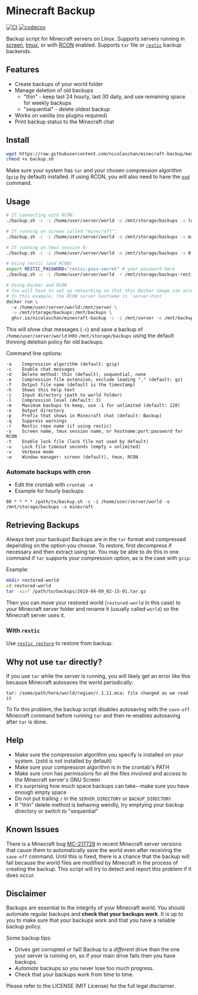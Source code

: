 # Minecraft Backup
[![CI](https://github.com/nicolaschan/minecraft-backup/actions/workflows/ci.yml/badge.svg)](https://github.com/nicolaschan/minecraft-backup/actions/workflows/ci.yml)
[![codecov](https://codecov.io/gh/nicolaschan/minecraft-backup/branch/master/graph/badge.svg?token=LCbVC4TbYJ)](https://codecov.io/gh/nicolaschan/minecraft-backup)

Backup script for Minecraft servers on Linux. 
Supports servers running in [screen](https://en.wikipedia.org/wiki/GNU_Screen), [tmux](https://en.wikipedia.org/wiki/Tmux), or with [RCON](https://wiki.vg/RCON) enabled. Supports `tar` file or [`restic`](https://restic.net/) backup backends.

## Features
- Create backups of your world folder
- Manage deletion of old backups
  - "thin" - keep last 24 hourly, last 30 daily, and use remaining space for weekly backups
  - "sequential" - delete oldest backup
- Works on vanilla (no plugins required)
- Print backup status to the Minecraft chat

## Install
```bash
wget https://raw.githubusercontent.com/nicolaschan/minecraft-backup/master/backup.sh
chmod +x backup.sh
```

Make sure your system has `tar` and your chosen compression algorithm (`gzip` by default) installed.
If using RCON, you will also need to have the [`xxd`](https://linux.die.net/man/1/xxd) command.

## Usage
```bash
# If connecting with RCON:
./backup.sh -c -i /home/user/server/world -o /mnt/storage/backups -s localhost:25575:secret -w rcon

# If running on screen called "minecraft":
./backup.sh -c -i /home/user/server/world -o /mnt/storage/backups -s minecraft

# If running on tmux session 0:
./backup.sh -c -i /home/user/server/world -o /mnt/storage/backups -s 0 -w tmux 

# Using restic (and RCON)
export RESTIC_PASSWORD="restic-pass-secret" # your password here
./backup.sh -c -i /home/user/server/world -r /mnt/storage/backups-restic -s localhost:25575:secret -w rcon

# Using Docker and RCON
# You will have to set up networking so that this Docker image can access the RCON server
# In this example, the RCON server hostname is `server-host`
docker run \ 
  -v /home/user/server/world:/mnt/server \
  -v /mnt/storage/backups:/mnt/backups \
  ghcr.io/nicolaschan/minecraft-backup -c -i /mnt/server -o /mnt/backups -s server-host:25575:secret -w rcon
```

This will show chat messages (`-c`) and save a backup of `/home/user/server/world` into `/mnt/storage/backups` using the default thinning deletion policy for old backups.

Command line options:
```text
-a    Compression algorithm (default: gzip)
-c    Enable chat messages
-d    Delete method: thin (default), sequential, none
-e    Compression file extension, exclude leading "." (default: gz)
-f    Output file name (default is the timestamp)
-h    Shows this help text
-i    Input directory (path to world folder)
-l    Compression level (default: 3)
-m    Maximum backups to keep, use -1 for unlimited (default: 128)
-o    Output directory
-p    Prefix that shows in Minecraft chat (default: Backup)
-q    Suppress warnings
-r    Restic repo name (if using restic)
-s    Screen name, tmux session name, or hostname:port:password for RCON
-t    Enable lock file (lock file not used by default)
-u    Lock file timeout seconds (empty = unlimited)
-v    Verbose mode
-w    Window manager: screen (default), tmux, RCON
```

### Automate backups with cron
- Edit the crontab with `crontab -e`
- Example for hourly backups:
```
00 * * * * /path/to/backup.sh -c -i /home/user/server/world -o /mnt/storage/backups -s minecraft
```

## Retrieving Backups
Always test your backups! Backups are in the `tar` format and compressed depending on the option you choose. To restore, first decompress if necessary and then extract using tar. You may be able to do this in one command if `tar` supports your compression option, as is the case with `gzip`:

Example:
```bash
mkdir restored-world
cd restored-world
tar -xzvf /path/to/backups/2019-04-09_02-15-01.tar.gz
```

Then you can move your restored world (`restored-world` in this case) to your Minecraft server folder and rename it (usually called `world`) so the Minecraft server uses it.

### With `restic`
Use [`restic restore`](https://restic.readthedocs.io/en/latest/050_restore.html) to restore from backup.

## Why not use `tar` directly?
If you use `tar` while the server is running, you will likely get an error like this because Minecraft autosaves the world periodically:
```
tar: /some/path/here/world/region/r.1.11.mca: file changed as we read it
```
To fix this problem, the backup script disables autosaving with the `save-off` Minecraft command before running `tar` and then re-enables autosaving after `tar` is done. 

## Help
- Make sure the compression algorithm you specify is installed on your system. (zstd is not installed by default)
- Make sure your compression algorithm is in the crontab's PATH
- Make sure cron has permissions for all the files involved and access to the Minecraft server's GNU Screen
- It's surprising how much space backups can take--make sure you have enough empty space
- Do not put trailing `/` in the `SERVER_DIRECTORY` or `BACKUP_DIRECTORY`
- If "thin" delete method is behaving weirdly, try emptying your backup directory or switch to "sequential"

## Known Issues
There is a Minecraft bug [MC-217729](https://bugs.mojang.com/projects/MC/issues/MC-217729) in recent Minecraft server versions that cause them to automatically save the world even after receiving the `save-off` command. Until this is fixed, there is a chance that the backup will fail because the world files are modified by Minecraft in the process of creating the backup. This script will try to detect and report this problem if it does occur.

## Disclaimer
Backups are essential to the integrity of your Minecraft world. You should automate regular backups and **check that your backups work**. It is up to you to make sure that your backups work and that you have a reliable backup policy. 

Some backup tips:
- Drives get corrupted or fail! Backup to a _different_ drive than the one your server is running on, so if your main drive fails then you have backups.
- _Automate_ backups so you never lose too much progress.
- Check that your backups work from time to time.

Please refer to the LICENSE (MIT License) for the full legal disclaimer.
